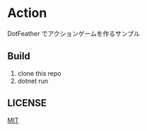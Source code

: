 # Action

DotFeather でアクションゲームを作るサンプル

## Build

1. clone this repo
2. dotnet run

## LICENSE

[MIT](LICENSE)